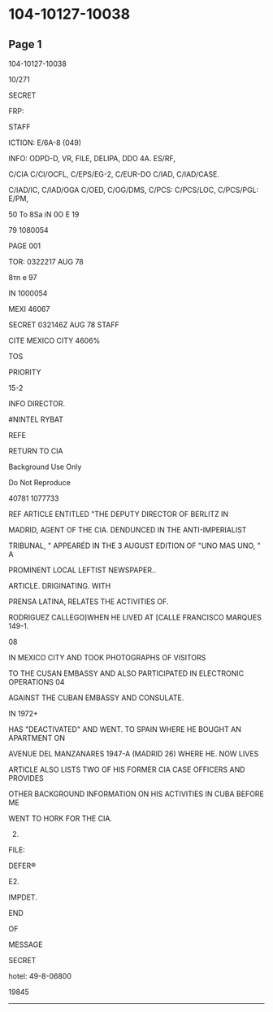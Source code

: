 # 104-10127-10038

## Page 1

104-10127-10038

10/271

SECRET

FRP:

STAFF

ICTION: E/6A-8 (049)

INFO: ODPD-D, VR, FILE, DELIPA, DDO 4A. ES/RF,

C/CIA C/CI/OCFL, C/EPS/EG-2, C/EUR-DO C/IAD, C/IAD/CASE.

C/IAD/IC, C/IAD/OGA C/OED, C/OG/DMS, C/PCS: C/PCS/LOC, C/PCS/PGL: E/PM,

50 To 8Sa iN 0O E 19

79 1080054

PAGE 001

TOR: 0322217 AUG 78

8тn e 97

IN 1000054

MEXI 46067

SECRET 032146Z AUG 78 STAFF

CITE MEXICO CITY 4606%

TOS

PRIORITY

15-2

INFO DIRECTOR.

#NINTEL RYBAT

REFE

RETURN TO CIA

Background Use Only

Do Not Reproduce

40781 1077733

REF ARTICLE ENTITLED "THE DEPUTY DIRECTOR OF BERLITZ IN

MADRID, AGENT OF THE CIA. DENDUNCED IN THE ANTI-IMPERIALIST

TRIBUNAL, " APPEARÉD IN THE 3 AUGUST EDITION OF "UNO MAS UNO, " A

PROMINENT LOCAL LEFTIST NEWSPAPER..

ARTICLE. DRIGINATING. WITH

PRENSA LATINA, RELATES THE ACTIVITIES OF.

RODRIGUEZ CALLEGO]WHEN HE LIVED AT [CALLE FRANCISCO MARQUES 149-1.

08

IN MEXICO CITY AND TOOK PHOTOGRAPHS OF VISITORS

TO THE CUSAN EMBASSY AND ALSO PARTICIPATED IN ELECTRONIC OPERATIONS 04

AGAINST THE CUBAN EMBASSY AND CONSULATE.

IN 1972+

HAS "DEACTIVATED" AND WENT. TO SPAIN WHERE HE BOUGHT AN APARTMENT ON

AVENUE DEL MANZANARES 1947-A (MADRID 26) WHERE HE. NOW LIVES

ARTICLE ALSO LISTS TWO OF HIS FORMER CIA CASE OFFICERS AND PROVIDES

OTHER BACKGROUND INFORMATION ON HIS ACTIVITIES IN CUBA BEFORE ME

WENT TO HORK FOR THE CIA.

2.

FILE:

DEFER®

E2.

IMPDET.

END

OF

MESSAGE

SECRET

hotel: 49-8-06800

19845

---

